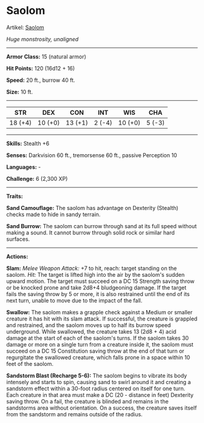 # Saolom

Artikel: [Saolom](/content/Himmelskoerper/Aridess/Fauna/Saolom.md)

*Huge monstrosity, unaligned*

---

**Armor Class:** 15 (natural armor)

**Hit Points:** 120 (16d12 + 16)

**Speed:** 20 ft., burrow 40 ft.

**Size:** 10 ft.

---

|STR|DEX|CON|INT|WIS|CHA|
|:-:|:-:|:-:|:-:|:-:|:-:|
|18 (+4)|10 (+0)|13 (+1)|2 (-4)|10 (+0)|5 (-3)|

---

**Skills:** Stealth +6

**Senses:** Darkvision 60 ft., tremorsense 60 ft., passive Perception 10

**Languages:** -

**Challenge:** 6 (2,300 XP)

---

**Traits:**

**Sand Camouflage:** The saolom has advantage on Dexterity (Stealth) checks made to hide in sandy terrain.

**Sand Burrow:** The saolom can burrow through sand at its full speed without making a sound. It cannot burrow through solid rock or similar hard surfaces.

---

**Actions:**

**Slam:** *Melee Weapon Attack:* +7 to hit, reach: target standing on the saolom. *Hit:* The target is lifted high into the air by the saolom's sudden upward motion. The target must succeed on a DC 15 Strength saving throw or be knocked prone and take 2d8+4 bludgeoning damage. If the target fails the saving throw by 5 or more, it is also restrained until the end of its next turn, unable to move due to the impact of the fall.

**Swallow:** The saolom makes a grapple check against a Medium or smaller creature it has hit with its slam attack. If successful, the creature is grappled and restrained, and the saolom moves up to half its burrow speed underground. While swallowed, the creature takes 13 (2d8 + 4) acid damage at the start of each of the saolom's turns. If the saolom takes 30 damage or more on a single turn from a creature inside it, the saolom must succeed on a DC 15 Constitution saving throw at the end of that turn or regurgitate the swallowed creature, which falls prone in a space within 10 feet of the saolom.

**Sandstorm Blast (Recharge 5-6):** The saolom begins to vibrate its body intensely and starts to spin, causing sand to swirl around it and creating a sandstorm effect within a 30-foot radius centered on itself for one turn. Each creature in that area must make a DC (20 - distance in feet) Dexterity saving throw. On a fail, the creature is blinded and remains in the sandstorms area without orientation. On a success, the creature saves itself from the sandstorm and remains outside of the radius.
